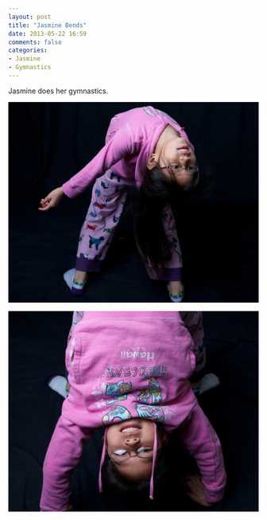 ```yaml
---
layout: post
title: "Jasmine Bends"
date: 2013-05-22 16:59
comments: false
categories:
- Jasmine
- Gymnastics
---
```

Jasmine does her gymnastics.

![Jasmine Bends](/assets/images/2013/2013-02-08/Jasmine-Bends-2013-02-08-at-17-05-00.jpg)

![Jasmine Bends](/assets/images/2013/2013-02-08/Jasmine-Bends-2013-02-08-at-17-05-21.jpg)